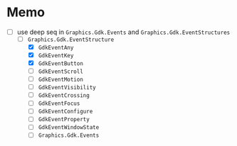 Memo
====

* [ ] use deep seq in `Graphics.Gdk.Events` and `Graphics.Gdk.EventStructures`
	+ [ ] `Graphics.Gdk.EventStructure`
		- [x] `GdkEventAny`
		- [x] `GdkEventKey`
		- [x] `GdkEventButton`
		- [ ] `GdkEventScroll`
		- [ ] `GdkEventMotion`
		- [ ] `GdkEventVisibility`
		- [ ] `GdkEventCrossing`
		- [ ] `GdkEventFocus`
		- [ ] `GdkEventConfigure`
		- [ ] `GdkEventProperty`
		- [ ] `GdkEventWindowState`
		+ [ ] `Graphics.Gdk.Events`
